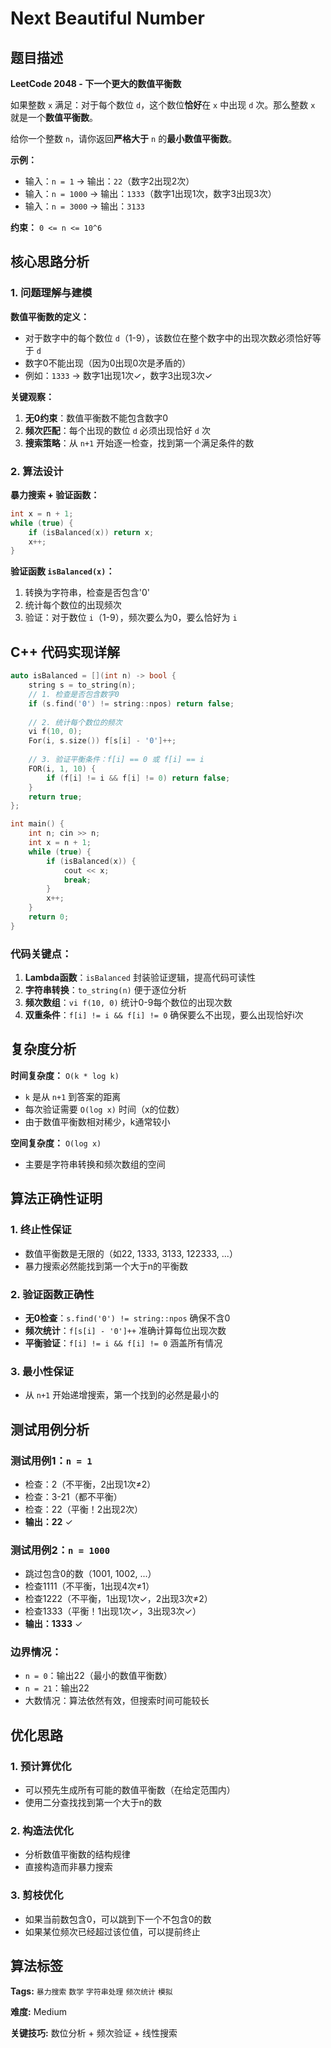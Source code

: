 # Next Beautiful Number

## 题目描述

**LeetCode 2048 - 下一个更大的数值平衡数**

如果整数 `x` 满足：对于每个数位 `d`，这个数位**恰好**在 `x` 中出现 `d` 次。那么整数 `x` 就是一个**数值平衡数**。

给你一个整数 `n`，请你返回**严格大于** `n` 的**最小数值平衡数**。

**示例：**
- 输入：`n = 1` → 输出：`22`（数字2出现2次）
- 输入：`n = 1000` → 输出：`1333`（数字1出现1次，数字3出现3次）
- 输入：`n = 3000` → 输出：`3133`

**约束：** `0 <= n <= 10^6`

## 核心思路分析

### 1. 问题理解与建模

**数值平衡数的定义：**
- 对于数字中的每个数位 `d`（1-9），该数位在整个数字中的出现次数必须恰好等于 `d`
- 数字0不能出现（因为0出现0次是矛盾的）
- 例如：`1333` → 数字1出现1次✓，数字3出现3次✓

**关键观察：**
1. **无0约束**：数值平衡数不能包含数字0
2. **频次匹配**：每个出现的数位 `d` 必须出现恰好 `d` 次
3. **搜索策略**：从 `n+1` 开始逐一检查，找到第一个满足条件的数

### 2. 算法设计

**暴力搜索 + 验证函数：**
```cpp
int x = n + 1;
while (true) {
    if (isBalanced(x)) return x;
    x++;
}
```

**验证函数 `isBalanced(x)`：**
1. 转换为字符串，检查是否包含'0'
2. 统计每个数位的出现频次
3. 验证：对于数位 `i`（1-9），频次要么为0，要么恰好为 `i`

## C++ 代码实现详解

```cpp
auto isBalanced = [](int n) -> bool {
    string s = to_string(n);
    // 1. 检查是否包含数字0
    if (s.find('0') != string::npos) return false;
    
    // 2. 统计每个数位的频次
    vi f(10, 0);
    For(i, s.size()) f[s[i] - '0']++;
    
    // 3. 验证平衡条件：f[i] == 0 或 f[i] == i
    FOR(i, 1, 10) {
        if (f[i] != i && f[i] != 0) return false;
    }
    return true;
};

int main() {
    int n; cin >> n;
    int x = n + 1;
    while (true) {
        if (isBalanced(x)) {
            cout << x;
            break;
        }
        x++;
    }
    return 0;
}
```

### 代码关键点：

1. **Lambda函数**：`isBalanced` 封装验证逻辑，提高代码可读性
2. **字符串转换**：`to_string(n)` 便于逐位分析
3. **频次数组**：`vi f(10, 0)` 统计0-9每个数位的出现次数
4. **双重条件**：`f[i] != i && f[i] != 0` 确保要么不出现，要么出现恰好i次

## 复杂度分析

**时间复杂度：** `O(k * log k)`
- `k` 是从 `n+1` 到答案的距离
- 每次验证需要 `O(log x)` 时间（x的位数）
- 由于数值平衡数相对稀少，k通常较小

**空间复杂度：** `O(log x)`
- 主要是字符串转换和频次数组的空间

## 算法正确性证明

### 1. 终止性保证
- 数值平衡数是无限的（如22, 1333, 3133, 122333, ...）
- 暴力搜索必然能找到第一个大于n的平衡数

### 2. 验证函数正确性
- **无0检查**：`s.find('0') != string::npos` 确保不含0
- **频次统计**：`f[s[i] - '0']++` 准确计算每位出现次数
- **平衡验证**：`f[i] != i && f[i] != 0` 涵盖所有情况

### 3. 最小性保证
- 从 `n+1` 开始递增搜索，第一个找到的必然是最小的

## 测试用例分析

### 测试用例1：`n = 1`
- 检查：2（不平衡，2出现1次≠2）
- 检查：3-21（都不平衡）
- 检查：22（平衡！2出现2次）
- **输出：22** ✓

### 测试用例2：`n = 1000`
- 跳过包含0的数（1001, 1002, ...）
- 检查1111（不平衡，1出现4次≠1）
- 检查1222（不平衡，1出现1次✓，2出现3次≠2）
- 检查1333（平衡！1出现1次✓，3出现3次✓）
- **输出：1333** ✓

### 边界情况：
- `n = 0`：输出22（最小的数值平衡数）
- `n = 21`：输出22
- 大数情况：算法依然有效，但搜索时间可能较长

## 优化思路

### 1. 预计算优化
- 可以预先生成所有可能的数值平衡数（在给定范围内）
- 使用二分查找找到第一个大于n的数

### 2. 构造法优化
- 分析数值平衡数的结构规律
- 直接构造而非暴力搜索

### 3. 剪枝优化
- 如果当前数包含0，可以跳到下一个不包含0的数
- 如果某位频次已经超过该位值，可以提前终止

## 算法标签

**Tags:** `暴力搜索` `数学` `字符串处理` `频次统计` `模拟`

**难度:** Medium

**关键技巧:** 数位分析 + 频次验证 + 线性搜索